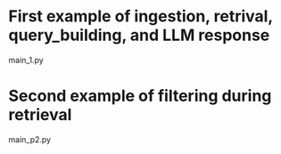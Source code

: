 # First example of ingestion, retrival, query_building, and LLM response 
main_1.py


# Second example of filtering during retrieval
main_p2.py